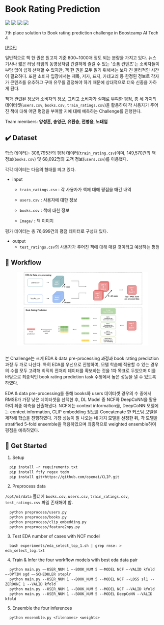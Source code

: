 # Book Rating Prediction

<img src="https://img.shields.io/badge/Ubuntu-E95420?style=flat-square&logo=Ubuntu&logoColor=white"> <img src="https://img.shields.io/badge/Python-3776AB?style=flat-square&logo=Python&logoColor=white"> <img src="https://img.shields.io/badge/Pytorch-EE4C2C?style=flat-square&logo=Pytorch&logoColor=white"> <img src="https://img.shields.io/badge/Numpy-013243?style=flat-square&logo=Numpy&logoColor=white">

7th place solution to Book rating prediction challenge in Boostcamp AI Tech 4

[[PDF]](https://drive.google.com/file/d/1Ev7NdhV69SxYzvZEfHJWnhfH-Th4HSon/view?usp=sharing) 


일반적으로 책 한 권은 원고지 기준 800~1000매 정도 되는 분량을 가지고 있다.
뉴스기사나 짧은 러닝 타임의 동영상처럼 간결하게 즐길 수 있는 '숏폼 컨텐츠'는 소비자들이 부담 없이 쉽게 선택할 수 있지만, 책 한 권을 모두 읽기 위해서는 보다 긴 물리적인 시간이 필요하다.
또한 소비자 입장에서는 제목, 저자, 표지, 카테고리 등 한정된 정보로 각자가 콘텐츠를 유추하고 구매 유무를 결정해야 하기 때문에 상대적으로 더욱 신중을 가하게 된다.

책과 관련된 정보와 소비자의 정보, 그리고 소비자가 실제로 부여한 평점, 총 세 가지의 데이터셋(`users.csv`, `books.csv`, `train_ratings.csv`)을 
활용하여 각 사용자가 주어진 책에 대해 어떤 평점을 부여할 지에 대해 예측하는 Challenge를 진행한다.

Team members:
**양성훈, 송영근, 유환승, 전병웅, 노태엽**

## ✔️ Dataset

학습 데이터는 306,795건의 평점 데이터(`train_rating.csv`)이며, 
149,570건의 책 정보(`books.csv`) 및 
68,092명의 고객 정보(`users.csv`)를 이용했다.

각각 데이터는 다음의 형태를 띄고 있다.

- input

  - `train_ratings.csv` : 각 사용자가 책에 대해 평점을 매긴 내역

  - `users.csv` : 사용자에 대한 정보

  - `books.csv` : 책에 대한 정보

  - `Image/` : 책 이미지

평가 데이터는 총 76,699건의 평점 데이터로 구성돼 있다.

- output
  - `test_ratings.csv`의 사용자가 주어진 책에 대해 매길 것이라고 예상하는 평점


## 🎯 Workflow
<p align="center">
<img src="./img/final_br_img.png" height = "240" alt="" align=center />
<br><br>

본 Challenge는 크게 EDA & data pre-processing 과정과 book rating prediction 과정 두 개로 나뉜다. 특히 EDA를 우선으로 진행하여, 모델 학습에 적용할 수 있는 경우의 수를 모두 고려해 최적의 전처리 데이터를 확보하는 것을 1차 목표로 두었으며 이를 바탕으로 최종적인 book rating prediction task 수행에서 높은 성능을 낼 수 있도록 하였다. 

EDA & data pre-processing를 통해 books와 users 데이터셋 경우의 수 중에서 RMSE가 가장 낮은 데이터셋을 선택한 후, DL Model 중 NCF와 DeepCoNN을 활용하여 최종 예측을 산출해냈다. NCF에는 context information을, DeepCoNN 모델에는 context information, CLIP embedding 정보를 Concatenate 한 커스텀 모델을 제작해 학습을 진행하였다. 가장 성능이 잘 나오는 네 가지 모델을 선정한 뒤, 각 모델을 stratified 5-fold ensemble을 적용하였으며 최종적으로 weighted ensemble하여 평점을 예측하였다.

## 🚩 Get Started

1. Setup

```
  pip install -r requirements.txt
  pip install ftfy regex tqdm
  pip install git+https://github.com/openai/CLIP.git
```

2. Preprocess data

`/opt/ml/data` 폴더에 `books.csv`, `users.csv`, `train_ratings.csv`, `test_ratings.csv` 파일 존재해야 함. 

```
  python preprocess/users.py
  python preprocess/books.py
  python preprocess/clip_embedding.py
  python preprocess/feature2npy.py
```

3. Test EDA number of cases with NCF model
```
  bash experiments/eda_select_top_1.sh | grep rmse: > eda_select_log.txt
```

4. Train & Infer the four workflow models with best eda data pair
```
  python main.py —-USER_NUM 1 —-BOOK_NUM 5 —-MODEL NCF —-VALID kfold —-OPTIM sgd —-SCHEDULER steplr
  python main.py --USER_NUM 1 --BOOK_NUM 5 --MODEL NCF --LOSS sl1 --ZEROONE 1 --VALID kfold
  python main.py --USER_NUM 1 --BOOK_NUM 5 --MODEL NCF --VALID kfold
  python main.py --USER_NUM 1 --BOOK_NUM 5 --MODEL DeepCoNN --VALID kfold
```

5. Ensemble the four inferences
```
  python ensenmble.py <filenames> <weights>
```